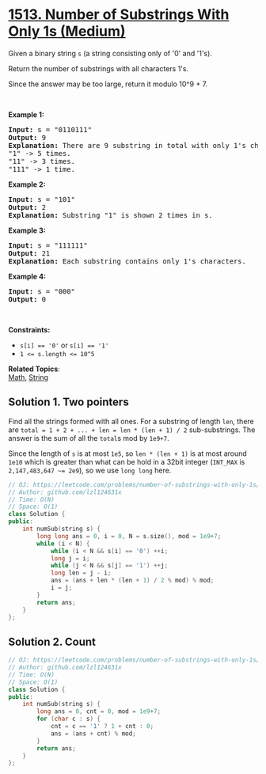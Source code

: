 # [1513. Number of Substrings With Only 1s (Medium)](https://leetcode.com/problems/number-of-substrings-with-only-1s/)

<p>Given a binary string&nbsp;<code>s</code>&nbsp;(a string consisting only of '0' and '1's).</p>

<p>Return the number of substrings with all characters 1's.</p>

<p>Since the answer&nbsp;may be too large,&nbsp;return it modulo&nbsp;10^9 + 7.</p>

<p>&nbsp;</p>
<p><strong>Example 1:</strong></p>

<pre><strong>Input:</strong> s = "0110111"
<strong>Output:</strong> 9
<strong>Explanation: </strong>There are 9 substring in total with only 1's characters.
"1" -&gt; 5 times.
"11" -&gt; 3 times.
"111" -&gt; 1 time.</pre>

<p><strong>Example 2:</strong></p>

<pre><strong>Input:</strong> s = "101"
<strong>Output:</strong> 2
<strong>Explanation: </strong>Substring "1" is shown 2 times in s.
</pre>

<p><strong>Example 3:</strong></p>

<pre><strong>Input:</strong> s = "111111"
<strong>Output:</strong> 21
<strong>Explanation: </strong>Each substring contains only 1's characters.
</pre>

<p><strong>Example 4:</strong></p>

<pre><strong>Input:</strong> s = "000"
<strong>Output:</strong> 0
</pre>

<p>&nbsp;</p>
<p><strong>Constraints:</strong></p>

<ul>
	<li><code>s[i] == '0'</code> or <code>s[i] == '1'</code></li>
	<li><code>1 &lt;= s.length &lt;= 10^5</code></li>
</ul>

**Related Topics**:  
[Math](https://leetcode.com/tag/math/), [String](https://leetcode.com/tag/string/)

## Solution 1. Two pointers

Find all the strings formed with all ones. For a substring of length `len`, there are `total = 1 + 2 + ... + len = len * (len + 1) / 2` sub-substrings. The answer is the sum of all the `total`s mod by `1e9+7`.

Since the length of `s` is at most `1e5`, so `len * (len + 1)` is at most around `1e10` which is greater than what can be hold in a 32bit integer (`INT_MAX` is  `2,147,483,647 ~= 2e9`), so we use `long long` here.

```cpp
// OJ: https://leetcode.com/problems/number-of-substrings-with-only-1s/
// Author: github.com/lzl124631x
// Time: O(N)
// Space: O(1)
class Solution {
public:
    int numSub(string s) {
        long long ans = 0, i = 0, N = s.size(), mod = 1e9+7;
        while (i < N) {
            while (i < N && s[i] == '0') ++i;
            long j = i;
            while (j < N && s[j] == '1') ++j;
            long len = j - i;
            ans = (ans + len * (len + 1) / 2 % mod) % mod;
            i = j;
        }
        return ans;
    }
};
```

## Solution 2. Count

```cpp
// OJ: https://leetcode.com/problems/number-of-substrings-with-only-1s/
// Author: github.com/lzl124631x
// Time: O(N)
// Space: O(1)
class Solution {
public:
    int numSub(string s) {
        long ans = 0, cnt = 0, mod = 1e9+7;
        for (char c : s) {
            cnt = c == '1' ? 1 + cnt : 0;
            ans = (ans + cnt) % mod;
        }
        return ans;
    }
};
```